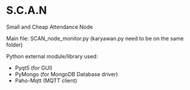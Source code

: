 # S.C.A.N
 Small and Cheap Attendance Node

Main file: SCAN_node_monitor.py (karyawan.py need to be on the same folder)

Python external module/library used:
 - Pyqt5 (for GUI)
 - PyMongo (for MongoDB Database driver)
 - Paho-Mqtt (MQTT client)
